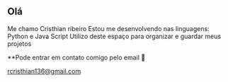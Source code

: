 ## Olá
Me chamo Cristhian ribeiro
Estou me desenvolvendo nas linguagens: Python e Java Script
Utilizo deste espaço para organizar e guardar meus projetos


**Pode entrar em contato comigo pelo email 📧

rcristhian136@gmail.com

